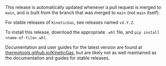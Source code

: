 This release is automatically updated whenever a pull request is merged to `main`, and is built from the branch that was merged to `main` (not `main` itself).

For stable releases of `KineticGas`, see releases named `vX.Y.Z`.

To install this release, download the appropriate `.whl` file, and `pip install <name-of-file>.whl`.

Documentation and user guides for the latest version are found at [thermotools.github.io/KineticGas](thermotools.github.io/KineticGas), but are likely not as well maintained as the documentation and guides for stable releases.

